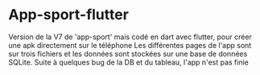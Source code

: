 # App-sport-flutter
Version de la V7 de 'app-sport' mais codé en dart avec flutter, pour créer une apk directement sur le téléphone
Les différentes pages de l'app sont sur trois fichiers et les données sont stockées sur une base de données SQLite. 
Suite à quelques bug de la DB et du tableau, l'app n'est pas finie
